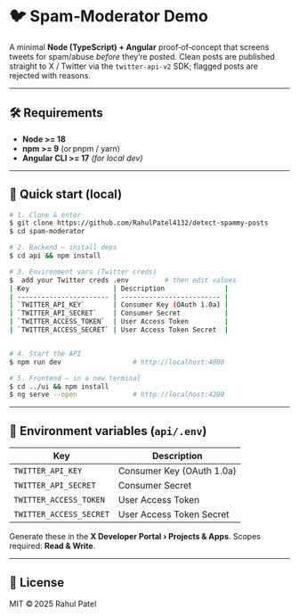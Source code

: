 # 🐦 Spam‑Moderator Demo

A minimal **Node (TypeScript) + Angular** proof‑of‑concept that screens tweets for spam/abuse *before* they’re posted. Clean posts are published straight to X / Twitter via the `twitter-api-v2` SDK; flagged posts are rejected with reasons.

---


## 🛠 Requirements

* **Node >= 18**
* **npm >= 9** (or pnpm / yarn)
* **Angular CLI >= 17** *(for local dev)*

---

## 🚀 Quick start (local)

```bash
# 1. Clone & enter
$ git clone https://github.com/RahulPatel4132/detect-spammy-posts
$ cd spam-moderator

# 2. Backend – install deps
$ cd api && npm install

# 3. Environment vars (Twitter creds)
$  add your Twitter creds .env         # then edit values
| Key                     | Description               |
| ----------------------- | ------------------------- |
| `TWITTER_API_KEY`       | Consumer Key (OAuth 1.0a) |
| `TWITTER_API_SECRET`    | Consumer Secret           |
| `TWITTER_ACCESS_TOKEN`  | User Access Token         |
| `TWITTER_ACCESS_SECRET` | User Access Token Secret  |


# 4. Start the API
$ npm run dev                  # http://localhost:4000

# 5. Frontend – in a new terminal
$ cd ../ui && npm install
$ ng serve --open              # http://localhost:4200
```

---

## 🔑 Environment variables (`api/.env`)

| Key                     | Description               |
| ----------------------- | ------------------------- |
| `TWITTER_API_KEY`       | Consumer Key (OAuth 1.0a) |
| `TWITTER_API_SECRET`    | Consumer Secret           |
| `TWITTER_ACCESS_TOKEN`  | User Access Token         |
| `TWITTER_ACCESS_SECRET` | User Access Token Secret  |

Generate these in the **X Developer Portal › Projects & Apps**.
Scopes required: **Read & Write**.

---


## 📄 License

MIT © 2025 Rahul Patel
